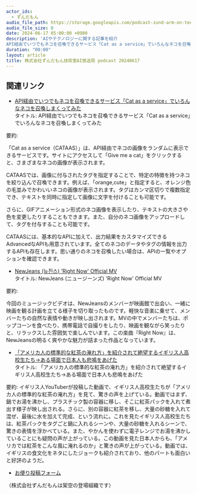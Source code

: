 ```yaml
---
actor_ids:
  - ずんだもん
audio_file_path: https://storage.googleapis.com/podcast-zund-arm-on-tech/audio/株式会社ずんだもん技術室AI放送局_podcast_20240617.mp3
audio_file_size: 0
date: 2024-06-17 05:00:00 +0900
description: 'AIやテクノロジーに関する記事を紹介  
API経由でいつでもネコを召喚できるサービス「Cat as a service」でいろんなネコを召喚しまくってみた、NewJeans (뉴진스) Right Now Official MV、「アメリカ人の標準的な紅茶の淹れ方」を紹介されて絶望するイギリス人高校生たち→ある場面で日本人も悲鳴をあげた、'
duration: "00:00"
layout: article
title: 株式会社ずんだもん技術室AI放送局 podcast 20240617
---
```


## 関連リンク


- [API経由でいつでもネコを召喚できるサービス「Cat as a service」でいろんなネコを召喚しまくってみた](https://gigazine.net/news/20240616-cat-as-a-service/)  
タイトル: API経由でいつでもネコを召喚できるサービス「Cat as a service」でいろんなネコを召喚しまくってみた

要約: 

「Cat as a service（CATAAS）」は、API経由でネコの画像をランダムに表示できるサービスです。サイトにアクセスして「Give me a cat」をクリックすると、さまざまなネコの画像が表示されます。

CATAASでは、画像に付与されたタグを指定することで、特定の特徴を持つネコを絞り込んで召喚できます。例えば、「orange,cute」と指定すると、オレンジ色の毛並みでかわいいネコの画像が表示されます。タグはカンマ区切りで複数指定でき、テキストを同時に指定して画像に文字を付けることも可能です。

さらに、GIFアニメーション形式のネコ画像を表示したり、テキストの大きさや色を変更したりすることもできます。また、自分のネコ画像をアップロードして、タグを付与することも可能です。

CATAASには、基本的なAPIに加えて、出力結果をカスタマイズできるAdvancedなAPIも用意されています。全てのネコのデータやタグの情報を出力するAPIも存在します。思い通りのネコを召喚したい場合は、APIの一覧やオプションを確認できます。


- [NewJeans (뉴진스) 'Right Now' Official MV](https://www.youtube.com/watch?v=m6pTbEz4w3o)  
タイトル: NewJeans (ニュージーンズ) 'Right Now' Official MV

要約: 

今回のミュージックビデオは、NewJeansのメンバーが映画館で出会い、一緒に映画を観る計画を立てる様子を切り取ったものです。軽快な音楽に乗せて、メンバーたちの自然な表情や動きが映し出されます。MVの中でメンバーたちは、ポップコーンを食べたり、携帯電話で自撮りをしたり、映画を観ながら笑ったりと、リラックスした雰囲気で楽しんでいます。この楽曲『Right Now』は、NewJeansの明るく爽やかな魅力が詰まった作品となっています。


- [「アメリカ人の標準的な紅茶の淹れ方」を紹介されて絶望するイギリス人高校生たち→ある場面で日本人も悲鳴をあげた](https://togetter.com/li/2385252)  
タイトル: 「アメリカ人の標準的な紅茶の淹れ方」を紹介されて絶望するイギリス人高校生たち→ある場面で日本人も悲鳴をあげた

要約: イギリス人YouTuberが投稿した動画で、イギリス人高校生たちが「アメリカ人の標準的な紅茶の淹れ方」を見て、驚きの声を上げている。動画ではまず、鍋でお湯を沸かし、プラスチック製の容器に移し、そこに紅茶パックを入れて煮出す様子が映し出される。さらに、別の容器に紅茶を移し、大量の砂糖を入れて混ぜ、最後に水を加えて完成、という流れに。これを見たイギリス人高校生たちは、紅茶パックをタグごと鍋に入れるシーンや、大量の砂糖を入れるシーンで、驚きの表情を浮かべている。また、やかんを使わずに電子レンジでお湯を沸かしていることにも疑問の声が上がっている。この動画を見た日本人からも、「アメリカでは紅茶をこんな風に淹れるのか」と驚きの声が上がっている。動画では、イギリスの食文化をネタにしたジョークも紹介されており、他のパートも面白いと好評のようだ。



- [お便り投稿フォーム](https://forms.gle/ffg4JTfqdiqK62qf9)

（株式会社ずんだもんは架空の登場組織です）
